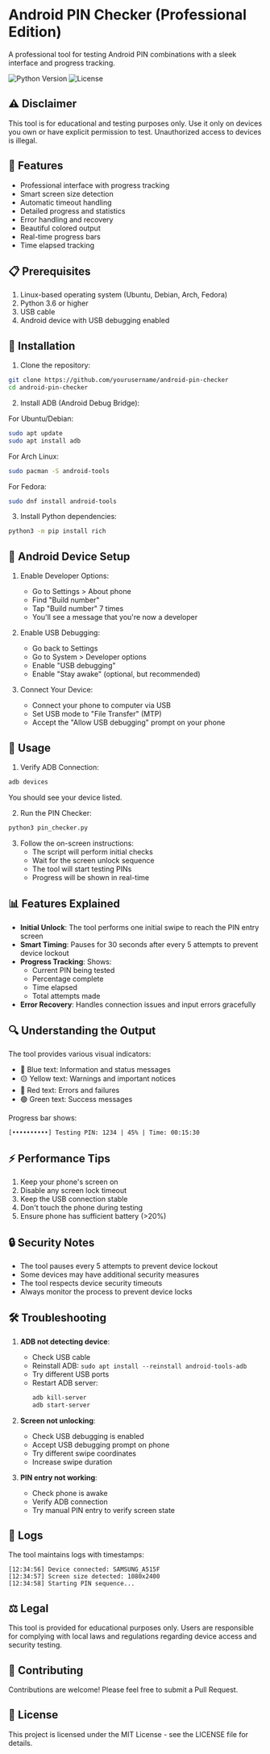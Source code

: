 # Android PIN Checker (Professional Edition)

A professional tool for testing Android PIN combinations with a sleek interface and progress tracking.

![Python Version](https://img.shields.io/badge/python-3.6+-blue.svg)
![License](https://img.shields.io/badge/license-MIT-green.svg)

## ⚠️ Disclaimer

This tool is for educational and testing purposes only. Use it only on devices you own or have explicit permission to test. Unauthorized access to devices is illegal.

## 🚀 Features

- Professional interface with progress tracking
- Smart screen size detection
- Automatic timeout handling
- Detailed progress and statistics
- Error handling and recovery
- Beautiful colored output
- Real-time progress bars
- Time elapsed tracking

## 📋 Prerequisites

1. Linux-based operating system (Ubuntu, Debian, Arch, Fedora)
2. Python 3.6 or higher
3. USB cable
4. Android device with USB debugging enabled

## 🔧 Installation

1. Clone the repository:
```bash
git clone https://github.com/yourusername/android-pin-checker
cd android-pin-checker
```

2. Install ADB (Android Debug Bridge):

For Ubuntu/Debian:
```bash
sudo apt update
sudo apt install adb
```

For Arch Linux:
```bash
sudo pacman -S android-tools
```

For Fedora:
```bash
sudo dnf install android-tools
```

3. Install Python dependencies:
```bash
python3 -m pip install rich
```

## 📱 Android Device Setup

1. Enable Developer Options:
   - Go to Settings > About phone
   - Find "Build number"
   - Tap "Build number" 7 times
   - You'll see a message that you're now a developer

2. Enable USB Debugging:
   - Go back to Settings
   - Go to System > Developer options
   - Enable "USB debugging"
   - Enable "Stay awake" (optional, but recommended)

3. Connect Your Device:
   - Connect your phone to computer via USB
   - Set USB mode to "File Transfer" (MTP)
   - Accept the "Allow USB debugging" prompt on your phone

## 🎯 Usage

1. Verify ADB Connection:
```bash
adb devices
```
You should see your device listed.

2. Run the PIN Checker:
```bash
python3 pin_checker.py
```

3. Follow the on-screen instructions:
   - The script will perform initial checks
   - Wait for the screen unlock sequence
   - The tool will start testing PINs
   - Progress will be shown in real-time

## 📊 Features Explained

- **Initial Unlock**: The tool performs one initial swipe to reach the PIN entry screen
- **Smart Timing**: Pauses for 30 seconds after every 5 attempts to prevent device lockout
- **Progress Tracking**: Shows:
  - Current PIN being tested
  - Percentage complete
  - Time elapsed
  - Total attempts made
- **Error Recovery**: Handles connection issues and input errors gracefully

## 🔍 Understanding the Output

The tool provides various visual indicators:

- 🔵 Blue text: Information and status messages
- 🟡 Yellow text: Warnings and important notices
- 🔴 Red text: Errors and failures
- 🟢 Green text: Success messages

Progress bar shows:
```
[••••••••••] Testing PIN: 1234 | 45% | Time: 00:15:30
```

## ⚡ Performance Tips

1. Keep your phone's screen on
2. Disable any screen lock timeout
3. Keep the USB connection stable
4. Don't touch the phone during testing
5. Ensure phone has sufficient battery (>20%)

## 🔒 Security Notes

- The tool pauses every 5 attempts to prevent device lockout
- Some devices may have additional security measures
- The tool respects device security timeouts
- Always monitor the process to prevent device locks

## 🛠️ Troubleshooting

1. **ADB not detecting device**:
   - Check USB cable
   - Reinstall ADB: `sudo apt install --reinstall android-tools-adb`
   - Try different USB ports
   - Restart ADB server:
     ```bash
     adb kill-server
     adb start-server
     ```

2. **Screen not unlocking**:
   - Check USB debugging is enabled
   - Accept USB debugging prompt on phone
   - Try different swipe coordinates
   - Increase swipe duration

3. **PIN entry not working**:
   - Check phone is awake
   - Verify ADB connection
   - Try manual PIN entry to verify screen state

## 📝 Logs

The tool maintains logs with timestamps:
```
[12:34:56] Device connected: SAMSUNG_A515F
[12:34:57] Screen size detected: 1080x2400
[12:34:58] Starting PIN sequence...
```

## ⚖️ Legal

This tool is provided for educational purposes only. Users are responsible for complying with local laws and regulations regarding device access and security testing.

## 🤝 Contributing

Contributions are welcome! Please feel free to submit a Pull Request.

## 📄 License

This project is licensed under the MIT License - see the LICENSE file for details. 